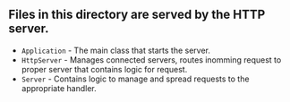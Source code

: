 ## Files in this directory are served by the HTTP server.

- `Application` - The main class that starts the server.
- `HttpServer` - Manages connected servers, routes inomming request to proper server that contains logic for request.
- `Server` - Contains logic to manage and spread requests to the appropriate handler.